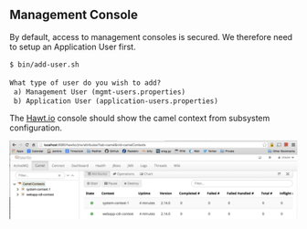 ## Management Console

By default, access to management consoles is secured. We therefore need to setup an Application User first.

```
$ bin/add-user.sh

What type of user do you wish to add? 
 a) Management User (mgmt-users.properties) 
 b) Application User (application-users.properties)
```

The [Hawt.io](http://hawt.io/) console should show the camel context from subsystem configuration.

![hawtio](../images/hawtio-camel-01.png)
